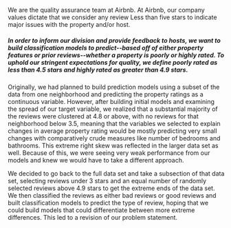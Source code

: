 

We are the quality assurance team at Airbnb. At Airbnb, our company values dictate that we consider any review Less than five stars to indicate major issues with the property and/or host. 

##### In order to inform our division and provide feedback to hosts, we want to build classification models to predict--based off of either property features or prior reviews--whether a property is poorly or highly rated.  To uphold our stringent expectations for quality, we define poorly rated as less than 4.5 stars and highly rated as greater than 4.9 stars.








Originally, we had planned to build prediction models using a subset of the data from one neighborhood and predicting the property ratings as a continuous variable. However, after building initial models and examining the spread of our target variable, we realized that a substantial majority of the reviews were clustered at 4.8 or above, with no reviews for that neighborhood below 3.5, meaning that the variables we selected to explain changes in average property rating would be mostly predicting very small changes with comparatively crude measures like number of bedrooms and bathrooms. This extreme right skew was reflected in the larger data set as well. Because of this, we were seeing very weak performance from our models and knew we would have to take a different approach.

 We decided to go back to the full data set and take a subsection of that data set, selecting reviews under 3 stars and an equal number of randomly selected reviews above 4.9 stars to get the extreme ends of the data set. We then classified the reviews as either bad reviews or good reviews and built classification models to predict the type of review, hoping that we could build models that could differentiate between more extreme differences. This led to a revision of our problem statement.